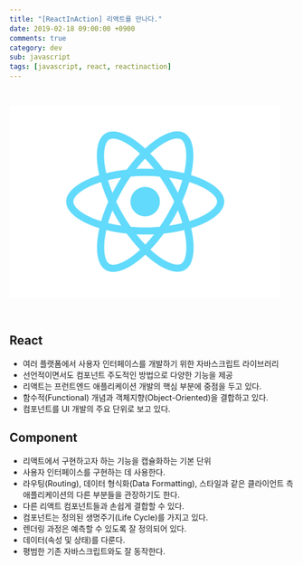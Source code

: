 ```yaml
---
title: "[ReactInAction] 리액트를 만나다."
date: 2019-02-18 09:00:00 +0900
comments: true
category: dev
sub: javascript
tags: [javascript, react, reactinaction]
---
```


<br>
<p class="center"><img class="center" style="width:30rem;" src="/dev/37/react.png"></p>
<br>

## React
* 여러 플랫폼에서 사용자 인터페이스를 개발하기 위한 자바스크립트 라이브러리
* 선언적이면서도 컴포넌트 주도적인 방법으로 다양한 기능을 제공
* 리액트는 프런트엔드 애플리케이션 개발의 핵심 부분에 중점을 두고 있다.
* 함수적(Functional) 개념과 객체지향(Object-Oriented)을 결합하고 있다.
* 컴포넌트를 UI 개발의 주요 단위로 보고 있다.

## Component
* 리액트에서 구현하고자 하는 기능을 캡슐화하는 기본 단위
* 사용자 인터페이스를 구현하는 데 사용한다.
* 라우팅(Routing), 데이터 형식화(Data Formatting), 스타일과 같은 클라이언트 측 애플리케이션의 다른 부분들을 관장하기도 한다.
* 다른 리액트 컴포넌트들과 손쉽게 결합할 수 있다.
* 컴포넌트는 정의된 생명주기(Life Cycle)를 가지고 있다.
* 렌더링 과정은 예측할 수 있도록 잘 정의되어 있다.
* 데이터(속성 및 상태)를 다룬다.
* 평범한 기존 자바스크립트와도 잘 동작한다.
